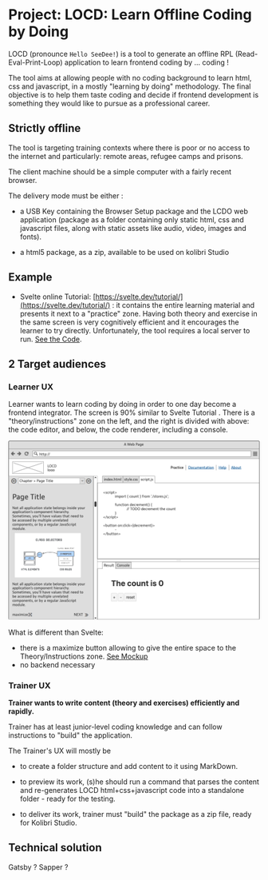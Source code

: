 # Project: LOCD: Learn Offline Coding  by Doing

LOCD (pronounce `Hello SeeDee!`) is a tool to generate an offline RPL (Read-Eval-Print-Loop) application to learn frontend coding by ... coding !

The tool aims at allowing people with no coding background to learn html, css and javascript, in a mostly "learning by doing" methodology. The final objective is to help them taste coding and decide if frontend development is something they would like to pursue as a professional career.

## Strictly offline

 The tool is targeting training contexts where there is poor or no access to the internet and particularly: remote areas, refugee camps and prisons. 

The client machine should be a simple computer with a fairly recent browser.

The delivery mode must be either :

- a  USB Key containing the Browser Setup package and the LCDO web application (package as a folder containing only static html, css and javascript files, along with static assets like audio, video, images and fonts).

- a html5 package, as a zip, available to be used on kolibri Studio

## Example

- Svelte online Tutorial: [https://svelte.dev/tutorial/](https://svelte.dev/tutorial/) : it contains the entire learning material and presents it next to a "practice" zone. Having both theory and exercise in the same screen is very cognitively efficient and it encourages the learner to try directly. Unfortunately, the tool requires a local server to run. [See the Code]([https://github.com/sveltejs/svelte/tree/master/site](https://github.com/sveltejs/svelte/tree/master/site)).

## 2 Target audiences

### Learner UX

Learner wants to learn coding by doing in order to one day become a frontend integrator. The screen is 90% similar to Svelte Tutorial . There is a "theory/instructions" zone on the left, and the right is divided with above: the code editor, and below, the code renderer, including a console.

![](./study/ux/Learner-ux.png)

What is different than Svelte: 

- there is a maximize button allowing to give the entire space to the Theory/Instructions zone. [See Mockup](./study/ux/LOCD-LUX.pdf)
- no backend necessary

### Trainer UX

**Trainer wants to write content (theory and exercises) efficiently and rapidly.**

Trainer has at least junior-level coding knowledge and can follow instructions to "build" the application.

The Trainer's UX will mostly be 

- to create a folder structure and add content to it using MarkDown. 

- to preview its work, (s)he should run a command that parses the content and re-generates LOCD html+css+javascript code into a standalone folder - ready for the testing.

- to deliver its work, trainer must "build" the package as a zip file, ready for Kolibri Studio.

## Technical solution

Gatsby ? Sapper ?

